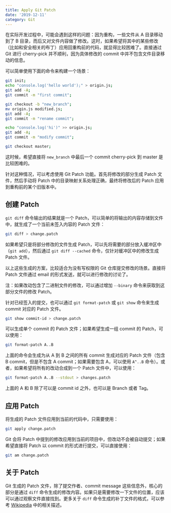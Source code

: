```yaml
---
title: Apply Git Patch
date: '2019-12-11'
category: Git
---
```


在实际开发过程中，可能会遇到这样的问题：因为重构，一些文件从 A 目录移动到了 B 目录，而后又对文件内容做了修改。这时，如果希望将其中的某些修改（比如和安全相关的布丁）应用回重构前的代码，就显得比较困难了。直接通过 Git 进行 cherry-pick 并不顺利，因为具体修改的 commit 中并不包含文件目录移动的信息。

可以简单使用下面的命令来构建一个场景：

```bash
git init;
echo "console.log('hello world');" > origin.js;
git add -A;
git commit -m "first commit";

git checkout -b "new_branch";
mv origin.js modified.js;
git add -A;
git commit -m "rename commit";

echo "console.log('hi')" >> origin.js;
git add -A;
git commit -m "modify commit";

git checkout master;
```

这时候，希望直接将 `new_branch` 中最后一个 commit cherry-pick 到 master 是比较困难的。

针对这种情况，可以考虑使用 Git Patch 功能。首先将修改的部分生成 Patch 文件，然后手动将 Patch 中的目录映射关系处理正确，最终将修改后的 Patch 应用到重构前的某个旧版本中。

## 创建 Patch

`git diff` 命令输出的结果就是一个 Patch，可以简单的将输出的内容存储到文件中，就生成了一个当前未签入内容的 Patch 文件：

```bash
git diff > change.patch
```

如果希望只是将部分修改的文件生成 Patch，可以先将需要的部分放入缓冲区中（`git add`），然后通过 `git diff --cached` 命令，仅针对缓冲区中的修改生成 Patch 文件。

以上这些生成的方案，比较适合为没有写权限的 Git 仓库提交修改的场景。直接将 Patch 文件通过 email 的形式发送，就可以进行修改的讨论了。

注：如果改动包含了二进制文件的修改，可以通过增加 `--binary` 命令来获取到这部分文件的修改 Patch。

针对已经签入的提交，也可以通过 `git format-patch` 或 `git show` 命令来生成 commit 对应的 Patch 文件。

```bash
git show commit-id > change.patch
```

可以生成单个 commit 的 Patch 文件；如果希望生成一组 commit 的 Patch，可以使用：

```bash
git format-patch A..B
```

上面的命令会生成为从 A 到 B 之间的所有 commit 生成对应的 Patch 文件（包含 B commit，但是不包含 A commit；如果需要包含 A，可以使用 `A^..B` 命令）。或者，如果希望将所有的改动合成到一个 Patch 文件中，可以使用：

```bash
git format-patch A..B --stdout > changes.patch
```

上面的 A 和 B 除了可以是 commit id 之外，也可以是 Branch 或者 Tag。

## 应用 Patch

将生成的 Patch 文件应用到当前的代码中，只需要使用：

```bash
git apply change.patch
```

Git 会将 Patch 中提到的修改应用到当前的项目中，但改动不会被自动提交；如果希望直接将 Patch 以 commit 的形式进行提交，可以直接使用：

```bash
git am change.patch
```

## 关于 Patch

Git 生成的 Patch 文件，除了提交作者、commit message 这些信息外，核心的部分是通过 `diff` 命令生成的修改内容。如果只是需要修改一下文件的位置，应该可以通过观察文件直接找到。更多关于 `diff` 命令生成的补丁文件的格式，可以参考 [Wikipedia](https://en.wikipedia.org/wiki/Diff) 中的相关描述。
